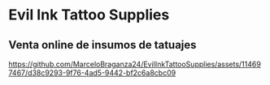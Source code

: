 # Evil Ink Tattoo Supplies
## Venta online de insumos de tatuajes

https://github.com/MarceloBraganza24/EvilInkTattooSupplies/assets/114697467/d38c9293-9f76-4ad5-9442-bf2c6a8cbc09

